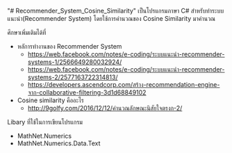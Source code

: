 "# Recommender_System_Cosine_Similarity" 
เป็นโปรแกรมภาษา C# สำหรับทำระบบแนะนำ(Recommender System) โดยใช้การคำนวณของ Cosine Similarity มาคำนวณ

ศึกษาเพิ่มเติมได้ที่
- หลัการทำงานของ Recommender System
	- https://web.facebook.com/notes/e-coding/ระบบแนะนำ-recommender-systems-1/2566649280032924/
	- https://web.facebook.com/notes/e-coding/ระบบแนะนำ-recommender-systems-2/2577163722314813/
	- https://developers.ascendcorp.com/สร้าง-recommendation-engine-จาก-collaborative-filtering-3d1d68849102
- Cosine similarity คืออะไร
	- http://9golfy.com/2016/12/12/คำนวณลักษณะนิสัยใจตรงก-2/

	
Libary ที่ใช้ในการเขียนโปรแกรม
- MathNet.Numerics
- MathNet.Numerics.Data.Text